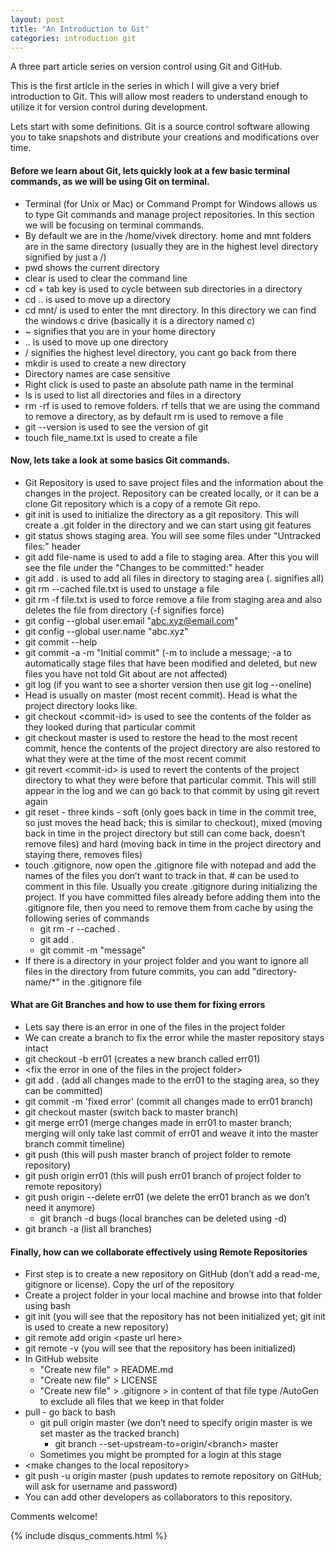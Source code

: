 ```yaml
---
layout: post
title: "An Introduction to Git"
categories: introduction git
---
```

A three part article series on version control using Git and GitHub. 

This is the first article in the series in which I will give a very brief introduction to Git. This will allow most readers to understand enough to utilize it for version control during development. 

Lets start with some definitions. Git is a source control software allowing you to take snapshots and distribute your creations and modifications over time. 

#### Before we learn about Git, lets quickly look at a few basic terminal commands, as we will be using Git on terminal. 
- Terminal (for Unix or Mac) or Command Prompt for Windows allows us to type Git commands and manage project repositories. In this section we will be focusing on terminal commands.  
- By default we are in the /home/vivek directory. home and mnt folders are in the same directory (usually they are in the highest level directory signified by just a /)
- pwd shows the current directory
- clear is used to clear the command line
- cd + tab key is used to cycle between sub directories in a directory
- cd .. is used to move up a directory
- cd mnt/ is used to enter the mnt directory. In this directory we can find the windows c drive (basically it is a directory named c)
- ~ signifies that you are in your home directory 
- \.\. is used to move up one directory
- / signifies the highest level directory, you cant go back from there
- mkdir is used to create a new directory
- Directory names are case sensitive
- Right click is used to paste an absolute path name in the terminal
- ls is used to list all directories and files in a directory
- rm -rf is used to remove folders. rf tells that we are using the command to remove a directory, as by default rm is used to remove a file
- git \-\-version is used to see the version of git
- touch file_name.txt is used to create a file

#### Now, lets take a look at some basics Git commands.
- Git Repository is used to save project files and the information about the changes in the project. Repository can be created locally, or it can be a clone Git repository which is a copy of a remote Git repo.
- git init is used to initialize the directory as a git repository. This will create a .git folder in the directory and we can start using git features 
- git status shows staging area. You will see some files under "Untracked files:" header
- git add file-name is used to add a file to staging area. After this you will see the file under the "Changes to be committed:" header
- git add . is used to add all files in directory to staging area (. signifies all)
- git rm \-\-cached file.txt is used to unstage a file
- git rm -f file.txt is used to force remove a file from staging area and also deletes the file from directory (-f signifies force)
- git config \-\-global user.email "abc.xyz@email.com"
- git config \-\-global user.name "abc.xyz"
- git commit \-\-help  
- git commit -a -m "Initial commit" (-m to include a message; -a to automatically stage files that have been modified and deleted, but new files you have not told Git about are not affected)
- git log (if you want to see a shorter version then use git log \-\-oneline)
- Head is usually on master (most recent commit). Head is what the project directory looks like. 
- git checkout \<commit-id\> is used to see the contents of the folder as they looked during that particular commit
- git checkout master is used to restore the head to the most recent commit, hence the contents of the project directory are also restored to what they were at the time of the most recent commit 
- git revert \<commit-id\> is used to revert the contents of the project directory to what they were before that particular commit. This will still appear in the log and we can go back to that commit by using git revert again
- git reset - three kinds - soft (only goes back in time in the commit tree, so just moves the head back; this is similar to checkout), mixed (moving back in time in the project directory but still can come back, doesn’t remove files) and hard (moving back in time in the project directory and staying there, removes files)
- touch .gitignore, now open the .gitignore file with notepad and add the names of the files you don’t want to track in that. # can be used to comment in this file. Usually you create .gitignore during initializing the project. If you have committed files already before adding them into the .gitignore file, then you need to remove them from cache by using the following series of commands
	- git rm -r \-\-cached .
	- git add .
	- git commit -m "message"
- If there is a directory in your project folder and you want to ignore all files in the directory from future commits, you can add "directory-name/\*" in the .gitignore file

#### What are Git Branches and how to use them for fixing errors
- Lets say there is an error in one of the files in the project folder
- We can create a branch to fix the error while the master repository stays intact
- git checkout -b err01 (creates a new branch called err01)
- \<fix the error in one of the files in the project folder\>
- git add . (add all changes made to the err01 to the staging area, so they can be committed)
- git commit -m 'fixed error' (commit all changes made to err01 branch)
- git checkout master (switch back to master branch)
- git merge err01 (merge changes made in err01 to master branch; merging will only take last commit of err01 and weave it into the master branch commit timeline)
- git push (this will push master branch of project folder to remote repository)
- git push origin err01 (this will push err01 branch of project folder to remote repository)
- git push origin \-\-delete err01 (we delete the err01 branch as we don’t need it anymore)
	- git branch -d bugs (local branches can be deleted using -d)
- git branch -a (list all branches)

#### Finally, how can we collaborate effectively  using Remote Repositories
- First step is to create a new repository on GitHub (don’t add a read-me, gitignore or license). Copy the url of the repository
- Create a project folder in your local machine and browse into that folder using bash
- git init (you will see that the repository has not been initialized yet; git init is used to create a new repository)
- git remote add origin \<paste url here\>
- git remote -v (you will see that the repository has been initialized)
- In GitHub website
	- "Create new file" \> README.md
	- "Create new file" \> LICENSE
	- "Create new file" \> .gitignore \> in content of that file type /AutoGen to exclude all files that we keep in that folder
- pull - go back to bash
	- git pull origin master (we don’t need to specify origin master is we set master as the tracked branch)
		- git branch \-\-set-upstream-to=origin/\<branch\> master
	- Sometimes you might be prompted for a login at this stage
- \<make changes to the local repository\>
- git push -u origin master (push updates to remote repository on GitHub; will ask for username and password)
- You can add other developers as collaborators to this repository.

Comments welcome!

{% include disqus_comments.html %}
